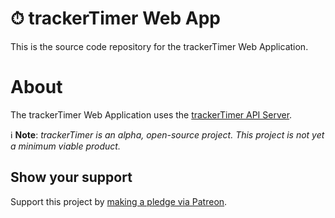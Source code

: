 # ⏱ trackerTimer Web App  

This is the source code repository for the trackerTimer Web Application.  

# About  

The trackerTimer Web Application uses the [trackerTimer API Server](https://github.com/nothingworksright/trackertimer_api).  

ℹ **Note**: *trackerTimer is an alpha, open-source project. This project is not yet a minimum viable product.*  

## Show your support  

Support this project by [making a pledge via Patreon](https://www.patreon.com/jmg1138).  
